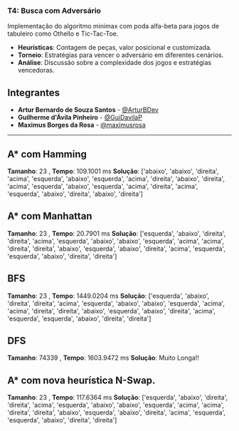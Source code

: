 ### T4: Busca com Adversário
Implementação do algoritmo minimax com poda alfa-beta para jogos de tabuleiro como Othello e Tic-Tac-Toe.

- **Heurísticas**: Contagem de peças, valor posicional e customizada.
- **Torneio**: Estratégias para vencer o adversário em diferentes cenários.
- **Análise**: Discussão sobre a complexidade dos jogos e estratégias vencedoras.

## Integrantes

- **Artur Bernardo de Souza Santos** - [@ArturBDev](https://github.com/ArturBDev)
- **Guilherme d'Ávila Pinheiro** - [@GuiDavilaP](https://github.com/GuiDavilaP)
- **Maximus Borges da Rosa** - [@maximusrosa](https://github.com/maximusrosa)

---

## A* com Hamming 
**Tamanho**:  23 , **Tempo**: 109.1001 ms
**Solução**: 
 ['abaixo', 'abaixo', 'direita', 'acima', 'esquerda', 'abaixo', 'esquerda', 'acima', 'direita', 'abaixo', 'direita', 'acima', 'esquerda', 'abaixo', 'esquerda', 'acima', 'direita', 'acima', 'esquerda', 'abaixo', 'direita', 'abaixo', 'direita']

## A* com Manhattan
**Tamanho**:  23 , **Tempo**: 20.7901 ms
**Solução**:
 ['esquerda', 'abaixo', 'direita', 'direita', 'acima', 'esquerda', 'abaixo', 'abaixo', 'esquerda', 'acima', 'acima', 'direita', 'direita', 'abaixo', 'esquerda', 'abaixo', 'direita', 'acima', 'esquerda', 'esquerda', 'abaixo', 'direita', 'direita']

## BFS 
**Tamanho**:  23 , **Tempo**: 1449.0204 ms
**Solução**: 
 ['esquerda', 'abaixo', 'direita', 'direita', 'acima', 'esquerda', 'abaixo', 'abaixo', 'esquerda', 'acima', 'acima', 'direita', 'direita', 'abaixo', 'esquerda', 'abaixo', 'direita', 'acima', 'esquerda', 'esquerda', 'abaixo', 'direita', 'direita']

## DFS
**Tamanho**:  74339 , **Tempo**: 1603.9472 ms
**Solução**: Muito Longa!!

## A* com nova heurística N-Swap. 
**Tamanho**:  23 , **Tempo**: 117.6364 ms
**Solução**: 
 ['esquerda', 'abaixo', 'direita', 'direita', 'acima', 'esquerda', 'abaixo', 'abaixo', 'esquerda', 'acima', 'acima', 'direita', 'direita', 'abaixo', 'esquerda', 'abaixo', 'direita', 'acima', 'esquerda', 'esquerda', 'abaixo', 'direita', 'direita']